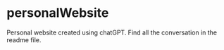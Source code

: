 # personalWebsite
Personal website created using chatGPT. Find all the conversation in the readme file.
